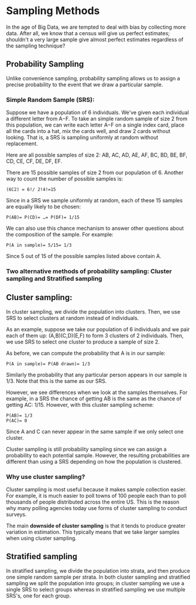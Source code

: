 # Sampling Methods

In the age of Big Data, we are tempted to deal with bias by collecting more data. After all, we know that a census will give us perfect estimates; shouldn't a very large sample give almost perfect estimates regardless of the sampling technique?

## Probability Sampling

Unlike convenience sampling, probability sampling allows us to assign a precise probability to the event that we draw a particular sample.

### Simple Random Sample (SRS):

Suppose we have a population of 6 individuals. We've given each individual a different letter from A−F.
To take an simple random sample of size 2 from this population, we can write each letter A−F on a single index card, place all the cards into a hat, mix the cards well, and draw 2 cards without looking. That is, a SRS is sampling uniformly at random without replacement.

Here are all possible samples of size 2: AB, AC, AD, AE, AF, BC, BD, BE, BF, CD, CE, CF, DE, DF, EF.

There are 15 possible samples of size 2 from our population of 6. Another way to count the number of possible samples is:
```
(6C2) = 6!/ 2!4!=15
```

Since in a SRS we sample uniformly at random, each of these 15 samples are equally likely to be chosen: 
```
P(AB)= P(CD)= …= P(DF)= 1/15
```

We can also use this chance mechanism to answer other questions about the composition of the sample. For example:
```
P(A in sample)= 5/15= 1/3
```
Since 5 out of 15 of the possible samples listed above contain A.

### Two alternative methods of probability sampling: Cluster sampling and Stratified sampling

## Cluster sampling:
In cluster sampling, we divide the population into clusters. Then, we use SRS to select clusters at random instead of individuals.

As an example, suppose we take our population of 6 individuals and we pair each of them up: (A,B)(C,D)(E,F) to form 3 clusters of 2 individuals. Then, we use SRS to select one cluster to produce a sample of size 2.

As before, we can compute the probability that A is in our sample:
```
P(A in sample)= P(AB drawn)= 1/3
```
Similarly the probability that any particular person appears in our sample is 1/3. Note that this is the same as our SRS. 

However, we see differences when we look at the samples themselves. For example, in a SRS the chance of getting AB is the same as the chance of getting AC: 1/15. However, with this cluster sampling scheme:
```
P(AB)= 1/3
P(AC)= 0
```
Since A and C can never appear in the same sample if we only select one cluster.

Cluster sampling is still probability sampling since we can assign a probability to each potential sample. However, the resulting probabilities are different than using a SRS depending on how the population is clustered.

### Why use cluster sampling? 
Cluster sampling is most useful because it makes sample collection easier. For example, it is much easier to poll towns of 100 people each than to poll thousands of people distributed across the entire US. This is the reason why many polling agencies today use forms of cluster sampling to conduct surveys.

The main **downside of cluster sampling** is that it tends to produce greater variation in estimation. This typically means that we take larger samples when using cluster sampling.


## Stratified sampling
In stratified sampling, we divide the population into strata, and then produce one simple random sample per strata. In both cluster sampling and stratified sampling we split the population into groups; in cluster sampling we use a single SRS to select groups whereas in stratified sampling we use multiple SRS's, one for each group.















